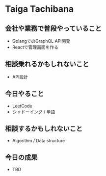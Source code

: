 # Taiga Tachibana

## 会社や業務で普段やっていること

- GolangでのGraphQL API開発
- Reactで管理画面を作る

## 相談乗れるかもしれないこと

- API設計

## 今日やること

- LeetCode
- シャドーイング / 単語

## 相談するかもしれないこと

- Algorithm / Data structure

## 今日の成果

- TBD
